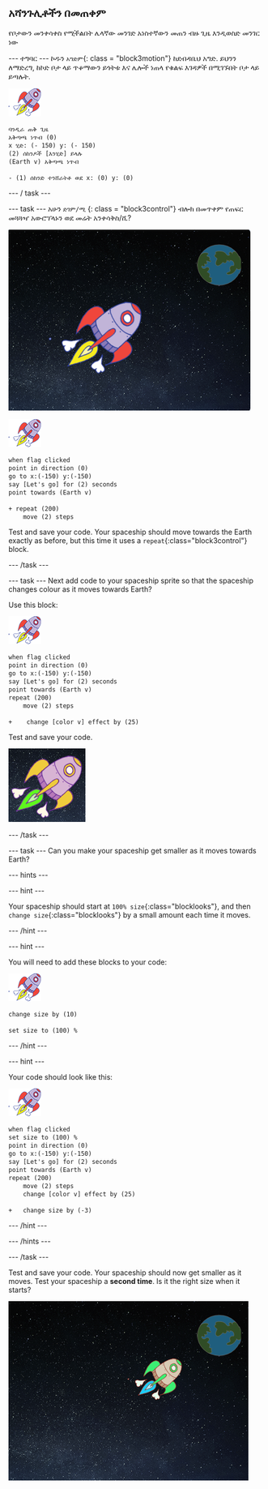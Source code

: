 ## አሻንጉሊቶችን በመጠቀም

የቦታውን መንቀሳቀስ የሚችልበት ሌላኛው መንገድ አነስተኛውን መጠን ብዙ ጊዜ እንዲወስድ መንገር ነው

\--- ተግባር \--- ኮዱን `አግድም`{: class = "block3motion"} ከደብዳቤህ አግድ. ይህንን ለማድረግ, ከኮድ ቦታ ላይ ጥቆማውን ይጎትቱ እና ሌሎች ነጠላ የቁልፍ እገዳዎች በሚገኙበት ቦታ ላይ ይጣሉት.

![Spaceship sprite](images/sprite-spaceship.png)

```blocks3
ባንዲራ ጠቅ ጊዜ
አቅጣጫ ነጥብ (0)
x ሂድ: (- 150) y: (- 150)
(2) ሰከንዶች [እንሂድ] ይላሉ
(Earth v) አቅጣጫ ነጥብ

- (1) ሰከንድ ተንሸራትቶ ወደ x: (0) y: (0)
```

\--- / task \---

\--- task \--- አሁን ` ድገም/ሚ ` {: class = "block3control"} ብሎክ በመጥቀም የጠፍር መጓጓዣ አውሮፕላኑን ወደ መሬት አንቀሳቅስ/ሺ?

![የ spacecraft እንቅስቃሴን መሞከር](images/space-animate-stage.png)

![የጠፍር መጓጓዣ አውሮፕላን ስፕራይት](images/sprite-spaceship.png)

```blocks3
when flag clicked
point in direction (0)
go to x:(-150) y:(-150)
say [Let's go] for (2) seconds
point towards (Earth v)

+ repeat (200)
    move (2) steps
```

Test and save your code. Your spaceship should move towards the Earth exactly as before, but this time it uses a `repeat`{:class="block3control"} block.

\--- /task \---

\--- task \--- Next add code to your spaceship sprite so that the spaceship changes colour as it moves towards Earth?

Use this block:

![Spaceship sprite](images/sprite-spaceship.png)

```blocks3
when flag clicked
point in direction (0)
go to x:(-150) y:(-150)
say [Let's go] for (2) seconds
point towards (Earth v)
repeat (200)
    move (2) steps

+    change [color v] effect by (25)
```

Test and save your code.

![Testing a colour-changing spaceship](images/space-colour-test.png)

\--- /task \---

\--- task \--- Can you make your spaceship get smaller as it moves towards Earth?

\--- hints \---

\--- hint \---

Your spaceship should start at `100% size`{:class="blocklooks"}, and then `change size`{:class="blocklooks"} by a small amount each time it moves.

\--- /hint \---

\--- hint \---

You will need to add these blocks to your code:

![Spaceship sprite](images/sprite-spaceship.png)

```blocks3
change size by (10)

set size to (100) %
```

\--- /hint \---

\--- hint \---

Your code should look like this:

![Spaceship sprite](images/sprite-spaceship.png)

```blocks3
when flag clicked
set size to (100) %
point in direction (0)
go to x:(-150) y:(-150)
say [Let's go] for (2) seconds
point towards (Earth v)
repeat (200)
    move (2) steps
    change [color v] effect by (25)

+   change size by (-3)
```

\--- /hint \---

\--- /hints \---

\--- /task \---

Test and save your code. Your spaceship should now get smaller as it moves. Test your spaceship a **second time**. Is it the right size when it starts?

![Testing a shrinking spaceship](images/space-size-test.png)